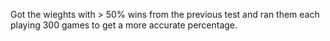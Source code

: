 Got the wieghts with > 50% wins from the previous test and ran them each playing
300 games to get a more accurate percentage.